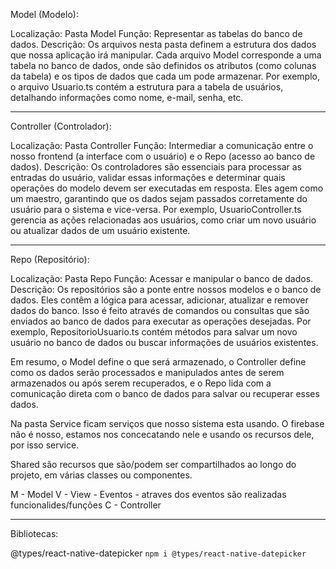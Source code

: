 Model (Modelo):

Localização: Pasta Model
Função: Representar as tabelas do banco de dados.
Descrição: Os arquivos nesta pasta definem a estrutura dos dados que nossa aplicação irá manipular. Cada arquivo Model corresponde a uma tabela no banco de dados, onde são definidos os atributos (como colunas da tabela) e os tipos de dados que cada um pode armazenar. Por exemplo, o arquivo Usuario.ts contém a estrutura para a tabela de usuários, detalhando informações como nome, e-mail, senha, etc.
__________________________________________________________________
Controller (Controlador):

Localização: Pasta Controller
Função: Intermediar a comunicação entre o nosso frontend (a interface com o usuário) e o Repo (acesso ao banco de dados).
Descrição: Os controladores são essenciais para processar as entradas do usuário, validar essas informações e determinar quais operações do modelo devem ser executadas em resposta. Eles agem como um maestro, garantindo que os dados sejam passados corretamente do usuário para o sistema e vice-versa. Por exemplo, UsuarioController.ts gerencia as ações relacionadas aos usuários, como criar um novo usuário ou atualizar dados de um usuário existente.
__________________________________________________________________
Repo (Repositório):

Localização: Pasta Repo
Função: Acessar e manipular o banco de dados.
Descrição: Os repositórios são a ponte entre nossos modelos e o banco de dados. Eles contêm a lógica para acessar, adicionar, atualizar e remover dados do banco. Isso é feito através de comandos ou consultas que são enviados ao banco de dados para executar as operações desejadas. Por exemplo, RepositorioUsuario.ts contém métodos para salvar um novo usuário no banco de dados ou buscar informações de usuários existentes.




Em resumo, o Model define o que será armazenado, o Controller define como os dados serão processados e manipulados antes de serem armazenados ou após serem recuperados, e o Repo lida com a comunicação direta com o banco de dados para salvar ou recuperar esses dados.

Na pasta Service ficam serviços que nosso sistema esta usando. O firebase não é nosso, estamos nos concecatando nele e usando os recursos dele, por isso service.

Shared são recursos que são/podem ser compartilhados ao longo do projeto, em várias classes ou componentes.


M - Model
V - View - Eventos - atraves dos eventos são realizadas funcionalides/funções
C - Controller
__________________________________________________________________
Bibliotecas:

@types/react-native-datepicker
`npm i @types/react-native-datepicker`
